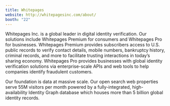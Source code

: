 ```yaml
---
title: Whitepages
website: http://whitepagesinc.com/about/
booth: "22"
---
```


Whitepages Inc. is a global leader in digital identity verification. Our solutions include Whitepages Premium for consumers and Whitepages Pro for businesses. Whitepages Premium provides subscribers access to U.S. public records to verify contact details, mobile numbers, bankruptcy history, criminal records, and more to facilitate trusting interactions in today’s sharing economy. Whitepages Pro provides businesses with global identity verification solutions via enterprise-scale APIs and web tools to help companies identify fraudulent customers. 

Our foundation is data at massive scale. Our open search web properties serve 55M visitors per month powered by a fully-integrated, high-availability Identity Graph database which houses more than 5 billion global identity records.

